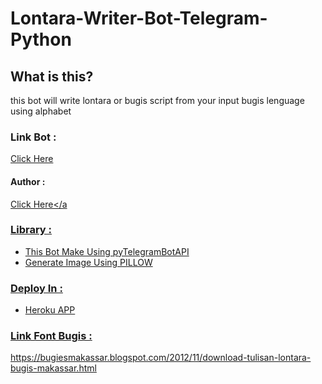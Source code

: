 # Lontara-Writer-Bot-Telegram-Python
## What is this?
this bot will write lontara or bugis script from your input bugis lenguage using alphabet


### Link Bot :
<a href="https://t.me/aksara_bugis_bot">Click Here</a>

#### Author :
<a href="https://t.me/ToKu404">Click Here</a
  
### Library :
- This Bot Make Using pyTelegramBotAPI
- Generate Image Using PILLOW
  
### Deploy In :
  - Heroku APP
  
### Link Font Bugis :
https://bugiesmakassar.blogspot.com/2012/11/download-tulisan-lontara-bugis-makassar.html

